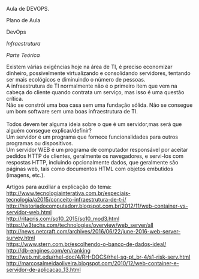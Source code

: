 Aula de DEVOPS.

Plano de Aula

DevOps

_Infraestrutura_

_Parte Teórica_

Existem várias exigências hoje na área de TI, é preciso economizar dinheiro, possivelmente virtualizando e consolidando servidores, tentando ser mais ecológicos e diminuindo o número de pessoas.  <br/>
A infraestrutura de TI normalmente não é o primeiro item que vem na cabeça do cliente quando contrata um serviço, mas isso é uma questão crítica. <br/>
 Não se constrói uma boa casa sem uma fundação sólida.  Não se consegue um bom software sem uma boas infraestrutura de TI. <br/>
<br/>
Todos devem ter alguma ideia sobre o que é um servidor,mas será que alguém consegue explicar/definir? 
<br/>
Um servidor é um programa que fornece funcionalidades para outros programas ou dispositivos.<br/>
Um servidor WEB é um programa de computador responsável por aceitar pedidos HTTP de clientes, geralmente os navegadores, e servi-los com respostas HTTP, incluindo opcionalmente dados, que geralmente são páginas web, tais como documentos HTML com objetos embutidos (imagens, etc.).

Artigos para auxiliar a explicação do tema: <br/>
http://www.tecnologiainterativa.com.br/especiais-tecnologia/a2015/conceito-infraestrutura-de-t-i/ <br/>
http://historiadocomputadorr.blogspot.com.br/2012/11/web-container-vs-servidor-web.html <br/>
http://ritacris.com/so10_2015/so10_mod3.html <br/>
https://w3techs.com/technologies/overview/web_server/all <br/>
http://news.netcraft.com/archives/2016/06/22/june-2016-web-server-survey.html <br/>
https://www.stern.com.br/escolhendo-o-banco-de-dados-ideal/  <br/>
http://db-engines.com/en/ranking <br/>
http://web.mit.edu/rhel-doc/4/RH-DOCS/rhel-sg-pt_br-4/s1-risk-serv.html <br/>
http://marcosalmeidaoliveira.blogspot.com/2010/12/web-container-e-servidor-de-aplicacao_13.html <br/>
